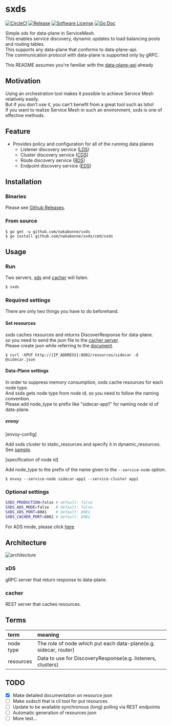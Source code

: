 # sxds

[![CircleCI](https://circleci.com/gh/nakabonne/sxds.svg?style=svg)](https://circleci.com/gh/nakabonne/sxds)
[![Release](https://img.shields.io/github/release/nakabonne/sxds.svg?style=flat-square)](https://github.com/nakabonne/sxds/releases/latest)
[![Software License](https://img.shields.io/badge/license-MIT-brightgreen.svg?style=flat-square)](/LICENSE.md)
[![Go Doc](https://img.shields.io/badge/godoc-reference-blue.svg?style=flat-square)](http://godoc.org/github.com/nakabonne/sxds)

Simple xds for data-plane in ServiceMesh.  
This enables service discovery, dynamic updates to load balancing pools and routing tables.  
This supports any data-plane that conforms to data-plane-api.  
The communication protocol with data-plane is supported only by gRPC.

  
This README assumes you're familiar with the [data-plane-api](https://www.envoyproxy.io/docs/envoy/latest/configuration/overview/v2_overview) already

## Motivation
Using an orchestration tool makes it possible to achieve Service Mesh relatively easily.  
But if you don't use it, you can't benefit from a great tool such as Istio!  
If you want to realize Service Mesh in such an environment, sxds is one of effective methods.  

## Feature

- Provides policy and configuration for all of the running data planes
  - Listener discovery service ([LDS](https://www.envoyproxy.io/docs/envoy/latest/configuration/listeners/lds))
  - Cluster discovery service ([CDS](https://www.envoyproxy.io/docs/envoy/latest/configuration/cluster_manager/cds))
  - Route discovery service ([RDS](https://www.envoyproxy.io/docs/envoy/latest/configuration/http_conn_man/rds))
  - Endpoint discovery service ([EDS](https://www.envoyproxy.io/docs/envoy/latest/api-v2/api/v2/eds.proto#envoy-api-file-envoy-api-v2-eds-proto))

## Installation

### Binaries

Please see [Github Releases](https://github.com/nakabonne/sxds/releases).

### From source

```
$ go get -u github.com/nakabonne/sxds
$ go install github.com/nakabonne/sxds/cmd/sxds
```

## Usage

### Run

Two servers, [xds](#xds) and [cacher](#cacher) will listen.

```sh
$ sxds
```

### Required settings

There are only two things you have to do beforehand.

#### Set resources

sxds caches resources and returns DiscoverResponse for data-plane.  
so you need to send the json file to the [cacher server](#cacher).  
Please create json while referring to the [document](https://github.com/nakabonne/sxds/tree/master/doc/RESOURCES.md).

```
$ curl -XPUT http://{IP_ADDRESS}:8082/resources/sidecar -d @sidecar.json
```

#### Data-Plane settings


In order to suppress memory consumption, sxds cache resources for each node type.  
And sxds gets node type from node id, so you need to follow the naming convention.  
Please add node_type to prefix like "sidecar-app1" for naming node id of data-plane.  

##### envoy  

[envoy-config]

Add sxds cluster to static_resources and specify it in dynamic_resources.  
See [sample](https://github.com/nakabonne/sxds/blob/master/sample/envoy/envoy.yml).  

[specification of node id]  

Add node_type to the prefix of the name given to the `--service-node` option.  

```
$ envoy --service-node sidecar-app1 --service-cluster app1
```

### Optional settings

```sh
SXDS_PRODUCTION=false # default: false
SXDS_ADS_MODE=false   # default: false
SXDS_XDS_PORT=8081    # default: 8081
SXDS_CACHER_PORT=8082 # default: 8082
```

For ADS mode, please click [here](https://github.com/envoyproxy/data-plane-api/blob/master/XDS_PROTOCOL.md#aggregated-discovery-services-ads)

## Architecture

![architecture](https://github.com/nakabonne/sxds/blob/master/media/architecture.png) 

### xDS
gRPC server that return response to data-plane.

### cacher

REST server that caches resources.


## Terms

| term | meaning |
|:----------|:-----------|
|node type|The role of node which put each data-plane(e.g. sidecar, router)|
|resources|Data to use for DiscoveryResponse(e.g. listeners, clusters) |

## TODO

- [x] Make detailed documentation on resource json
- [ ] Make sxdsctl that is cli tool for put resources
- [ ] Update to be available synchronous (long) polling via REST endpoints 
- [ ] Automatic generation of resources json
- [ ] More test...
